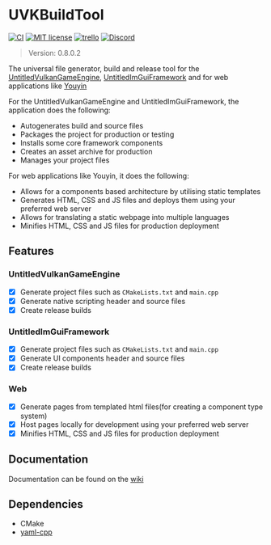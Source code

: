 # UVKBuildTool
[![CI](https://github.com/MadLadSquad/UVKBuildTool/actions/workflows/ci.yaml/badge.svg)](https://github.com/MadLadSquad/UVKBuildTool/actions/workflows/ci.yaml)
[![MIT license](https://img.shields.io/badge/License-MIT-blue.svg)](https://lbesson.mit-license.org/)
[![trello](https://img.shields.io/badge/Trello-UVK-blue])](https://trello.com/b/0upjsxT0/untitledvukangameengine)
[![Discord](https://img.shields.io/discord/717037253292982315.svg?label=&logo=discord&logoColor=ffffff&color=7389D8&labelColor=6A7EC2)](https://discord.gg/4wgH8ZE)

> Version: 0.8.0.2

The universal file generator, build and release tool for the 
[UntitledVulkanGameEngine](https://github.com/MadLadSquad/UntitledVulkanGameEngine),
[UntitledImGuiFramework](https://github.com/MadLadSquad/UntitledImGuiFramework) and for web applications like
[Youyin](https://youyin.madladsquad.com/)

For the UntitledVulkanGameEngine and UntitledImGuiFramework, the application does the following:
- Autogenerates build and source files
- Packages the project for production or testing
- Installs some core framework components
- Creates an asset archive for production
- Manages your project files

For web applications like Youyin, it does the following:
- Allows for a components based architecture by utilising static templates
- Generates HTML, CSS and JS files and deploys them using your preferred web server
- Allows for translating a static webpage into multiple languages
- Minifies HTML, CSS and JS files for production deployment

## Features
### UntitledVulkanGameEngine
- [X] Generate project files such as `CMakeLists.txt` and `main.cpp`
- [X] Generate native scripting header and source files
- [X] Create release builds

### UntitledImGuiFramework
- [X] Generate project files such as `CMakeLists.txt` and `main.cpp`
- [X] Generate UI components header and source files
- [X] Create release builds

### Web
- [X] Generate pages from templated html files(for creating a component type system)
- [X] Host pages locally for development using your preferred web server
- [X] Minifies HTML, CSS and JS files for production deployment

## Documentation
Documentation can be found on the [wiki](https://github.com/MadLadSquad/UVKBuildTool/wiki)

## Dependencies
- CMake
- [yaml-cpp](https://github.com/jbeder/yaml-cpp)

